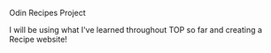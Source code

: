 Odin Recipes Project

I will be using what I've learned throughout TOP so far and creating a Recipe website!


